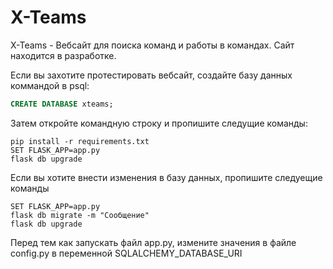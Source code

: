 # X-Teams

X-Teams - Вебсайт для поиска команд и работы в командах. Сайт находится в разработке.

Если вы захотите протестировать вебсайт, создайте базу данных коммандой в psql:

```sql
CREATE DATABASE xteams;
```

Затем откройте командную строку и пропишите следущие команды:

```
pip install -r requirements.txt
SET FLASK_APP=app.py
flask db upgrade
```

Если вы хотите внести изменения в базу данных, пропишите следуещие команды

```
SET FLASK_APP=app.py
flask db migrate -m "Сообщение"
flask db upgrade
```

Перед тем как запускать файл app.py, измените значения в файле config.py в переменной SQLALCHEMY_DATABASE_URI

